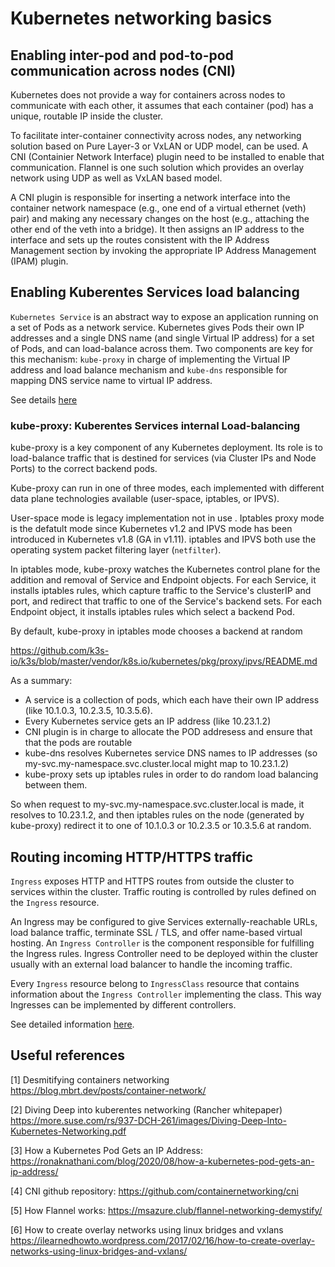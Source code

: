 # Kubernetes networking basics

## Enabling inter-pod and pod-to-pod communication across nodes (CNI)

Kubernetes does not provide a way for containers across nodes to communicate with each other, it assumes that each container (pod) has a unique, routable IP inside the cluster.

To facilitate inter-container connectivity across nodes, any networking solution based on Pure Layer-3 or VxLAN or UDP model, can be used. A CNI (Containier Network Interface) plugin need to be installed to enable that communication. Flannel is one such solution which provides an overlay network using UDP as well as VxLAN based model.

A CNI plugin is responsible for inserting a network interface into the container network namespace (e.g., one end of a virtual ethernet (veth) pair) and making any necessary changes on the host (e.g., attaching the other end of the veth into a bridge). It then assigns an IP address to the interface and sets up the routes consistent with the IP Address Management section by invoking the appropriate IP Address Management (IPAM) plugin.


## Enabling Kuberentes Services load balancing

`Kubernetes Service` is an abstract way to expose an application running on a set of Pods as a network service. Kubernetes gives Pods their own IP addresses and a single DNS name (and single Virtual IP address) for a set of Pods, and can load-balance across them. Two components are key for this mechanism: `kube-proxy` in charge of implementing the Virtual IP address and load balance mechanism and `kube-dns` responsible for mapping DNS service name to virtual IP address.

See details [here](https://kubernetes.io/docs/concepts/services-networking/service/)

### kube-proxy: Kuberentes Services internal Load-balancing

kube-proxy is a key component of any Kubernetes deployment.  Its role is to load-balance traffic that is destined for services (via Cluster IPs and Node Ports) to the correct backend pods.

Kube-proxy can run in one of three modes, each implemented with different data plane technologies available (user-space, iptables, or IPVS).

User-space mode is legacy implementation not in use . Iptables proxy mode is the defatult mode since Kubernetes v1.2 and IPVS mode has been introduced in Kubernetes v1.8 (GA in v1.11). iptables and IPVS both use the operating system packet filtering layer (`netfilter`).

In iptables mode, kube-proxy watches the Kubernetes control plane for the addition and removal of Service and Endpoint objects. For each Service, it installs iptables rules, which capture traffic to the Service's clusterIP and port, and redirect that traffic to one of the Service's backend sets. For each Endpoint object, it installs iptables rules which select a backend Pod.

By default, kube-proxy in iptables mode chooses a backend at random

https://github.com/k3s-io/k3s/blob/master/vendor/k8s.io/kubernetes/pkg/proxy/ipvs/README.md

As a summary:

- A service is a collection of pods, which each have their own IP address (like 10.1.0.3, 10.2.3.5, 10.3.5.6).
- Every Kubernetes service gets an IP address (like 10.23.1.2)
- CNI plugin is in charge to allocate the POD addresess and ensure that that the pods are routable
- kube-dns resolves Kubernetes service DNS names to IP addresses (so my-svc.my-namespace.svc.cluster.local might map to 10.23.1.2)
- kube-proxy sets up iptables rules in order to do random load balancing between them.

So when request to my-svc.my-namespace.svc.cluster.local is made, it resolves to 10.23.1.2, and then iptables rules on the node (generated by kube-proxy) redirect it to one of 10.1.0.3 or 10.2.3.5 or 10.3.5.6 at random.

## Routing incoming HTTP/HTTPS traffic

`Ingress` exposes HTTP and HTTPS routes from outside the cluster to services within the cluster. Traffic routing is controlled by rules defined on the `Ingress` resource.

An Ingress may be configured to give Services externally-reachable URLs, load balance traffic, terminate SSL / TLS, and offer name-based virtual hosting. An `Ingress Controller` is the component responsible for fulfilling the Ingress rules. Ingress Controller need to be deployed within the cluster usually with an external load balancer to handle the incoming traffic.

Every `Ingress` resource belong to `IngressClass` resource that contains information about the `Ingress Controller` implementing the class. This way Ingresses can be implemented by different controllers.

See detailed information [here](https://kubernetes.io/docs/concepts/services-networking/ingress/).


## Useful references

[1] Desmitifying containers networking https://blog.mbrt.dev/posts/container-network/

[2] Diving Deep into kuberentes networking (Rancher whitepaper) https://more.suse.com/rs/937-DCH-261/images/Diving-Deep-Into-Kubernetes-Networking.pdf

[3] How a Kubernetes Pod Gets an IP Address: https://ronaknathani.com/blog/2020/08/how-a-kubernetes-pod-gets-an-ip-address/

[4] CNI github repository: https://github.com/containernetworking/cni

[5] How Flannel works: https://msazure.club/flannel-networking-demystify/

[6] How to create overlay networks using linux bridges and vxlans https://ilearnedhowto.wordpress.com/2017/02/16/how-to-create-overlay-networks-using-linux-bridges-and-vxlans/